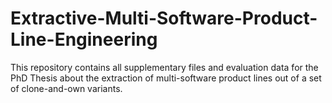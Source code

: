 # Extractive-Multi-Software-Product-Line-Engineering
This repository contains all supplementary files and evaluation data for the PhD Thesis about the extraction of multi-software product lines out of a set of clone-and-own variants. 
